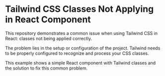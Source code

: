 # Tailwind CSS Classes Not Applying in React Component

This repository demonstrates a common issue when using Tailwind CSS in React: classes not being applied correctly.

The problem lies in the setup or configuration of the project.  Tailwind needs to be properly configured to recognize and process your CSS classes. 

This example shows a simple React component with Tailwind classes and the solution to fix this common problem.